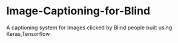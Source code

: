# Image-Captioning-for-Blind
A captioning system for Images clicked by Blind people built using Keras,Tensorflow
